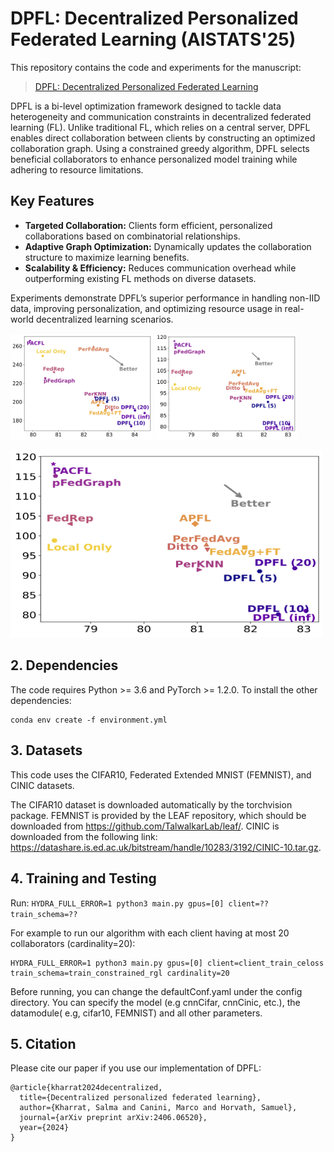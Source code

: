# DPFL: Decentralized Personalized Federated Learning (AISTATS'25)
This repository contains the code and experiments for the manuscript:

> [DPFL: Decentralized Personalized Federated Learning](https://arxiv.org/abs/2406.06520)

DPFL is a bi-level optimization framework designed to tackle data heterogeneity and communication constraints in decentralized federated learning (FL). Unlike traditional FL, which relies on a central server, DPFL enables direct collaboration between clients by constructing an optimized collaboration graph. Using a constrained greedy algorithm, DPFL selects beneficial collaborators to enhance personalized model training while adhering to resource limitations.

## Key Features
- **Targeted Collaboration:** Clients form efficient, personalized collaborations based on combinatorial relationships.
- **Adaptive Graph Optimization:** Dynamically updates the collaboration structure to maximize learning benefits.
- **Scalability & Efficiency:** Reduces communication overhead while outperforming existing FL methods on diverse datasets.

Experiments demonstrate DPFL’s superior performance in handling non-IID data, improving personalization, and optimizing resource usage in real-world decentralized learning scenarios.


<p>
    <img src="CIFAR10_variance_dirichlet_.png" width="45%" />
    <img src="CIFAR10_variance_complex_dist_.png" width="45%" />
</p>

<img src="CIFAR10_variance_complex_dist_.png" width="500" height="300" />


## 2. Dependencies
The code requires Python >= 3.6 and PyTorch >= 1.2.0. To install the other dependencies: 

```
conda env create -f environment.yml
```

## 3. Datasets
This code uses the CIFAR10, Federated Extended MNIST (FEMNIST), and CINIC datasets.

The CIFAR10 dataset is downloaded automatically by the torchvision package. 
FEMNIST is provided by the LEAF repository, which should be downloaded from https://github.com/TalwalkarLab/leaf/. 
CINIC is downloaded from the following link: https://datashare.is.ed.ac.uk/bitstream/handle/10283/3192/CINIC-10.tar.gz.

## 4. Training and Testing
Run:
`HYDRA_FULL_ERROR=1 python3 main.py gpus=[0] client=?? train_schema=??`

For example to run our algorithm with each client having at most 20 collaborators (cardinality=20): 

```
HYDRA_FULL_ERROR=1 python3 main.py gpus=[0] client=client_train_celoss train_schema=train_constrained_rgl cardinality=20 
```

Before running, you can change the defaultConf.yaml under the config directory. You can specify the model (e.g cnnCifar, cnnCinic, etc.), the datamodule( e.g, cifar10, FEMNIST) and all other parameters. 

## 5. Citation

Please cite our paper if you use our implementation of DPFL:

```
@article{kharrat2024decentralized,
  title={Decentralized personalized federated learning},
  author={Kharrat, Salma and Canini, Marco and Horvath, Samuel},
  journal={arXiv preprint arXiv:2406.06520},
  year={2024}
}
```